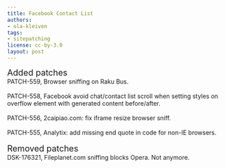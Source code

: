 ```yaml
---
title: Facebook Contact List
authors:
- ola-kleiven
tags:
- sitepatching
license: cc-by-3.0
layout: post
---
```


<span style="font-size: 140%">Added patches</span><br/>PATCH-559, Browser sniffing on Raku Bus.<br/><br/>PATCH-558, Facebook avoid chat/contact list scroll when setting styles on overflow element with generated content before/after.<br/><br/>PATCH-556, 2caipiao.com: fix iframe resize browser sniff.<br/><br/>PATCH-555, Analytix: add missing end quote in code for non-IE browsers.<br/><br/><span style="font-size: 140%">Removed patches</span><br/>DSK-176321, Fileplanet.com sniffing blocks Opera. Not anymore.
